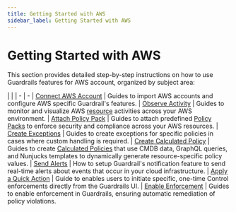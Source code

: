 ```yaml
---
title: Getting Started with AWS
sidebar_label: Getting Started with AWS
---
```


# Getting Started with AWS

This section provides detailed step-by-step instructions on how to use Guardrails features for AWS account, organized by subject area:


| |
| - | -
| [Connect AWS Account](getting-started/getting-started-aws/connect-an-account) | Guides to import AWS accounts and configure AWS specific Guardrail's features.
| [Observe Activity](getting-started/getting-started-aws/observe-aws-activity) | Guides to monitor and visualize AWS [resource](guardrails/docs/reference/glossary#resource) activities across your AWS environment.
| [Attach Policy Pack](getting-started/getting-started-aws/attach-policy-pack) | Guides to attach predefined [Policy Packs](guardrails/docs/concepts/policy-packs) to enforce security and compliance across your AWS resources.
| [Create Exceptions](getting-started/getting-started-aws/create-static-exception) | Guides to create exceptions for specific policies in cases where custom handling is required.
| [Create Calculated Policy](getting-started/getting-started-aws/create-calculated-exception) | Guides to create [Calculated Policies](guardrails/docs/reference/glossary#calculated-policy) that use CMDB data, GraphQL queries, and Nunjucks templates to dynamically generate resource-specific policy values.
| [Send Alerts](getting-started/getting-started-aws/send-alert-to-email) | How to setup Guardrail's notification feature to send real-time alerts about events that occur in your cloud infrastructure.
| [Apply a Quick Action](getting-started/getting-started-aws/apply-quick-action) | Guide to enables users to initiate specific, one-time Control enforcements directly from the Guardrails UI.
| [Enable Enforcement](getting-started/getting-started-aws/enable-enforcement) | Guides to enable enforcement in Guardrails, ensuring automatic remediation of policy violations.
